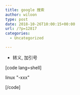 ```yaml
---
title: google 搜索
author: wiloon
type: post
date: 2018-10-26T10:00:15+00:00
url: /?p=12817
categories:
  - Uncategorized

---
```

  * 转义, 加引号

[code lang=shell]
  
linux "-xxx"
  
[/code]